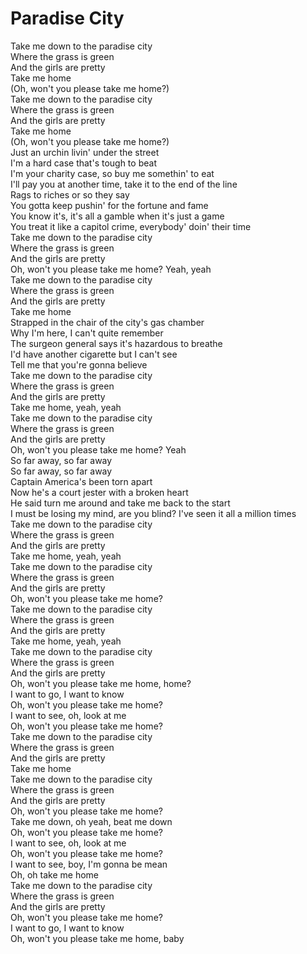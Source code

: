 # Paradise City

Take me down to the paradise city  
Where the grass is green  
And the girls are pretty  
Take me home  
(Oh, won't you please take me home?)  
Take me down to the paradise city  
Where the grass is green  
And the girls are pretty  
Take me home  
(Oh, won't you please take me home?)  
Just an urchin livin' under the street  
I'm a hard case that's tough to beat  
I'm your charity case, so buy me somethin' to eat  
I'll pay you at another time, take it to the end of the line  
Rags to riches or so they say  
You gotta keep pushin' for the fortune and fame  
You know it's, it's all a gamble when it's just a game  
You treat it like a capitol crime, everybody' doin' their time  
Take me down to the paradise city  
Where the grass is green  
And the girls are pretty  
Oh, won't you please take me home? Yeah, yeah  
Take me down to the paradise city  
Where the grass is green  
And the girls are pretty  
Take me home  
Strapped in the chair of the city's gas chamber  
Why I'm here, I can't quite remember  
The surgeon general says it's hazardous to breathe  
I'd have another cigarette but I can't see  
Tell me that you're gonna believe  
Take me down to the paradise city  
Where the grass is green  
And the girls are pretty  
Take me home, yeah, yeah  
Take me down to the paradise city  
Where the grass is green  
And the girls are pretty  
Oh, won't you please take me home? Yeah  
So far away, so far away  
So far away, so far away  
Captain America's been torn apart  
Now he's a court jester with a broken heart  
He said turn me around and take me back to the start  
I must be losing my mind, are you blind? I've seen it all a million times  
Take me down to the paradise city  
Where the grass is green  
And the girls are pretty  
Take me home, yeah, yeah  
Take me down to the paradise city  
Where the grass is green  
And the girls are pretty  
Oh, won't you please take me home?  
Take me down to the paradise city  
Where the grass is green  
And the girls are pretty  
Take me home, yeah, yeah  
Take me down to the paradise city  
Where the grass is green  
And the girls are pretty  
Oh, won't you please take me home, home?  
I want to go, I want to know  
Oh, won't you please take me home?  
I want to see, oh, look at me  
Oh, won't you please take me home?  
Take me down to the paradise city  
Where the grass is green  
And the girls are pretty  
Take me home  
Take me down to the paradise city  
Where the grass is green  
And the girls are pretty  
Oh, won't you please take me home?  
Take me down, oh yeah, beat me down  
Oh, won't you please take me home?  
I want to see, oh, look at me  
Oh, won't you please take me home?  
I want to see, boy, I'm gonna be mean  
Oh, oh take me home  
Take me down to the paradise city  
Where the grass is green  
And the girls are pretty  
Oh, won't you please take me home?  
I want to go, I want to know  
Oh, won't you please take me home, baby
